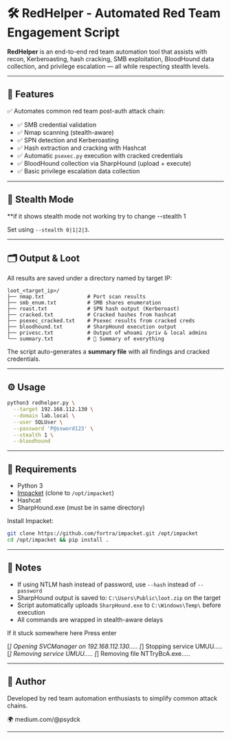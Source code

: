 # 🛠️ RedHelper - Automated Red Team Engagement Script

**RedHelper** is an end-to-end red team automation tool that assists with recon, Kerberoasting, hash cracking, SMB exploitation, BloodHound data collection, and privilege escalation — all while respecting stealth levels.

---

## 🚩 Features

✅ Automates common red team post-auth attack chain:
- ✅ SMB credential validation
- ✅ Nmap scanning (stealth-aware)
- ✅ SPN detection and Kerberoasting
- ✅ Hash extraction and cracking with Hashcat
- ✅ Automatic `psexec.py` execution with cracked credentials
- ✅ BloodHound collection via SharpHound (upload + execute)
- ✅ Basic privilege escalation data collection

---

## 🧤 Stealth Mode
**if it shows stealth mode not working try to change --stealth 1

Set using `--stealth 0|1|2|3`.

---

## 🗂️ Output & Loot

All results are saved under a directory named by target IP:

```
loot_<target_ip>/
├── nmap.txt              # Port scan results
├── smb_enum.txt          # SMB shares enumeration
├── roast.txt             # SPN hash output (Kerberoast)
├── cracked.txt           # Cracked hashes from hashcat
├── psexec_cracked.txt    # Psexec results from cracked creds
├── bloodhound.txt        # SharpHound execution output
├── privesc.txt           # Output of whoami /priv & local admins
└── summary.txt           # 🚩 Summary of everything
```

The script auto-generates a **summary file** with all findings and cracked credentials.

---

## ⚙️ Usage

```bash
python3 redhelper.py \
  --target 192.168.112.130 \
  --domain lab.local \
  --user SQLUser \
  --password 'P@ssword123' \
  --stealth 1 \
  --bloodhound
```

---

## 🔐 Requirements

- Python 3
- [Impacket](https://github.com/fortra/impacket) (clone to `/opt/impacket`)
- Hashcat
- SharpHound.exe (must be in same directory)

Install Impacket:
```bash
git clone https://github.com/fortra/impacket.git /opt/impacket
cd /opt/impacket && pip install .
```

---

## 📝 Notes

- If using NTLM hash instead of password, use `--hash` instead of `--password`
- SharpHound output is saved to: `C:\Users\Public\loot.zip` on the target
- Script automatically uploads `SharpHound.exe` to `C:\Windows\Temp\` before execution
- All commands are wrapped in stealth-aware delays

If it stuck somewhere here Press enter

[*] Opening SVCManager on 192.168.112.130.....
[*] Stopping service UMUU.....
[*] Removing service UMUU.....
[*] Removing file NTTryBcA.exe.....

---

## 🙌 Author

Developed by red team automation enthusiasts to simplify common attack chains.

🌍 medium.com/@psydck

---
